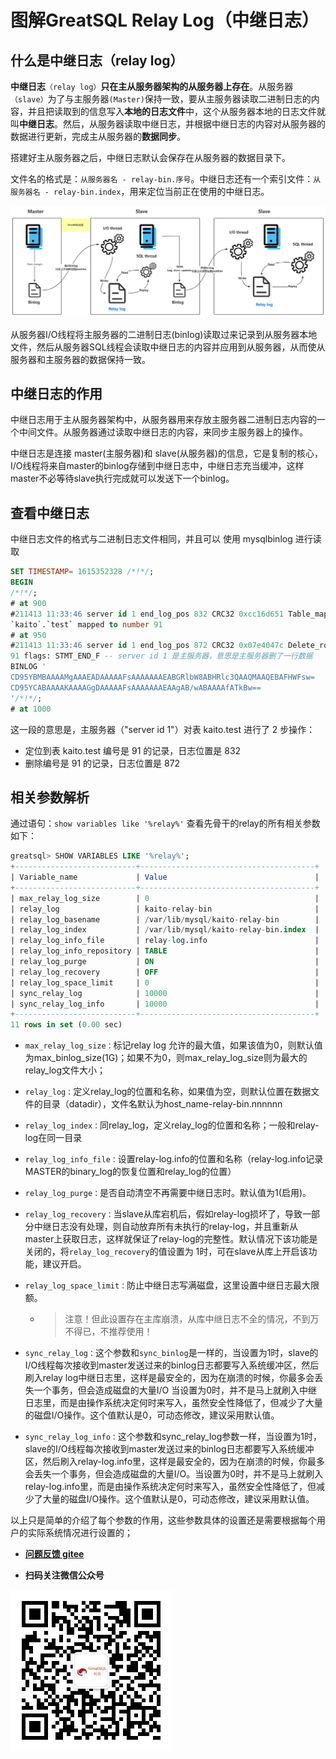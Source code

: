 # 图解GreatSQL Relay Log（中继日志）

## 什么是中继日志（relay log）

**中继日志**`（relay log）`**只在主从服务器架构的从服务器上存在**。从服务器`（slave）`为了与主服务器`(Master)`保持一致，要从主服务器读取二进制日志的内容，并且把读取到的信息写入**本地的日志文件**中，这个从服务器本地的日志文件就叫**中继日志**。然后，从服务器读取中继日志，并根据中继日志的内容对从服务器的数据进行更新，完成主从服务器的**数据同步**。

搭建好主从服务器之后，中继日志默认会保存在从服务器的数据目录下。

文件名的格式是：`从服务器名 - relay-bin.序号`。中继日志还有一个索引文件：`从服务器名 - relay-bin.index`，用来定位当前正在使用的中继日志。

![主从复制原理图](./4-4-greatsql-relay-log-01.png)

从服务器I/O线程将主服务器的二进制日志(binlog)读取过来记录到从服务器本地文件，然后从服务器SQL线程会读取中继日志的内容并应用到从服务器，从而使从服务器和主服务器的数据保持一致。

## 中继日志的作用

中继日志用于主从服务器架构中，从服务器用来存放主服务器二进制日志内容的一个中间文件。从服务器通过读取中继日志的内容，来同步主服务器上的操作。

中继日志是连接 master(主服务器)和 slave(从服务器)的信息，它是复制的核心，I/O线程将来自master的binlog存储到中继日志中，中继日志充当缓冲，这样master不必等待slave执行完成就可以发送下一个binlog。

## 查看中继日志

中继日志文件的格式与二进制日志文件相同，并且可以 使用 mysqlbinlog 进行读取

```sql
SET TIMESTAMP= 1615352328 /*!*/;
BEGIN
/*!*/;
# at 900
#211413 11:33:46 server id 1 end_log_pos 832 CRC32 0xcc16d651 Table_map:
`kaito`.`test` mapped to number 91
# at 950
#211413 11:33:46 server id 1 end_log_pos 872 CRC32 0x07e4047c Delete_rows: table id
91 flags: STMT_END_F -- server id 1 是主服务器，意思是主服务器删了一行数据
BINLOG '
CD95YBMBAAAAMgAAAEADAAAAAFsAAAAAAAEABGRlbW8ABHRlc3QAAQMAAQEBAFHWFsw=
CD95YCABAAAAKAAAAGgDAAAAAFsAAAAAAAEAAgAB/wABAAAAfATkBw==
'/*!*/;
# at 1000
```

这一段的意思是，主服务器（"server id 1"）对表 kaito.test 进行了 2 步操作：

- 定位到表 kaito.test 编号是 91 的记录，日志位置是 832
- 删除编号是 91 的记录，日志位置是 872

## 相关参数解析

通过语句：`show variables like '%relay%'` 查看先骨干的relay的所有相关参数如下：

```sql
greatsql> SHOW VARIABLES LIKE '%relay%';
+---------------------------+---------------------------------------+
| Variable_name             | Value                                 |
+---------------------------+---------------------------------------+
| max_relay_log_size        | 0                                     |
| relay_log                 | kaito-relay-bin                       |
| relay_log_basename        | /var/lib/mysql/kaito-relay-bin        |
| relay_log_index           | /var/lib/mysql/kaito-relay-bin.index  |
| relay_log_info_file       | relay-log.info                        |
| relay_log_info_repository | TABLE                                 |
| relay_log_purge           | ON                                    |
| relay_log_recovery        | OFF                                   |
| relay_log_space_limit     | 0                                     |
| sync_relay_log            | 10000                                 |
| sync_relay_log_info       | 10000                                 |
+---------------------------+---------------------------------------+
11 rows in set (0.00 sec)
```

- `max_relay_log_size：`标记relay log 允许的最大值，如果该值为0，则默认值为max_binlog_size(1G)；如果不为0，则max_relay_log_size则为最大的relay_log文件大小；

- `relay_log：`定义relay_log的位置和名称，如果值为空，则默认位置在数据文件的目录（datadir），文件名默认为host_name-relay-bin.nnnnnn

- `relay_log_index：`同relay_log，定义relay_log的位置和名称；一般和relay-log在同一目录

- `relay_log_info_file：`设置relay-log.info的位置和名称（relay-log.info记录MASTER的binary_log的恢复位置和relay_log的位置）

- `relay_log_purge：`是否自动清空不再需要中继日志时。默认值为1(启用)。

- `relay_log_recovery：`当slave从库宕机后，假如relay-log损坏了，导致一部分中继日志没有处理，则自动放弃所有未执行的relay-log，并且重新从master上获取日志，这样就保证了relay-log的完整性。默认情况下该功能是关闭的，将`relay_log_recovery`的值设置为 1时，可在slave从库上开启该功能，建议开启。

- `relay_log_space_limit：`防止中继日志写满磁盘，这里设置中继日志最大限额。

  - > 注意！但此设置存在主库崩溃，从库中继日志不全的情况，不到万不得已，不推荐使用！

- `sync_relay_log：`这个参数和`sync_binlog`是一样的，当设置为1时，slave的I/O线程每次接收到master发送过来的binlog日志都要写入系统缓冲区，然后刷入relay log中继日志里，这样是最安全的，因为在崩溃的时候，你最多会丢失一个事务，但会造成磁盘的大量I/O
  当设置为0时，并不是马上就刷入中继日志里，而是由操作系统决定何时来写入，虽然安全性降低了，但减少了大量的磁盘I/O操作。这个值默认是0，可动态修改，建议采用默认值。

- `sync_relay_log_info：`这个参数和sync_relay_log参数一样，当设置为1时，slave的I/O线程每次接收到master发送过来的binlog日志都要写入系统缓冲区，然后刷入relay-log.info里，这样是最安全的，因为在崩溃的时候，你最多会丢失一个事务，但会造成磁盘的大量I/O。当设置为0时，并不是马上就刷入relay-log.info里，而是由操作系统决定何时来写入，虽然安全性降低了，但减少了大量的磁盘I/O操作。这个值默认是0，可动态修改，建议采用默认值。

以上只是简单的介绍了每个参数的作用，这些参数具体的设置还是需要根据每个用户的实际系统情况进行设置的；



- **[问题反馈 gitee](https://gitee.com/GreatSQL/GreatSQL-Manual/issues)**

- **扫码关注微信公众号**

![greatsql-wx](../greatsql-wx.jpg)
